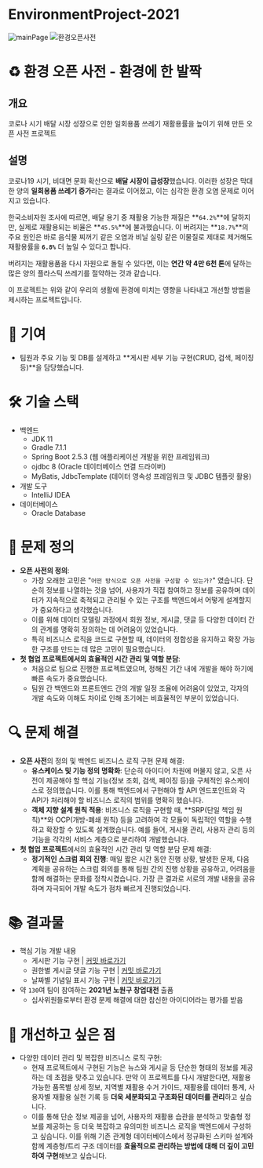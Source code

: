 # EnvironmentProject-2021

![mainPage](https://user-images.githubusercontent.com/77195486/143795081-c80b5989-aeac-45e3-9116-ece03b77d75d.JPG)
![환경오픈사전](https://user-images.githubusercontent.com/77195486/192509222-d1259dae-9e83-41d1-a6b0-bb40e22a4224.png)

# ♻️ 환경 오픈 사전 - 환경에 한 발짝

## 개요

코로나 시기 배달 시장 성장으로 인한 일회용품 쓰레기 재활용률을 높이기 위해 만든 오픈 사전 프로젝트

## 설명

코로나19 시기, 비대면 문화 확산으로 **배달 시장이 급성장**했습니다. 이러한 성장은 막대한 양의 **일회용품 쓰레기 증가**라는 결과로 이어졌고, 이는 심각한 환경 오염 문제로 이어지고 있습니다.

한국소비자원 조사에 따르면, 배달 용기 중 재활용 가능한 재질은 **`64.2%`**에 달하지만, 실제로 재활용되는 비율은 **`45.5%`**에 불과했습니다.
이 버려지는 **`18.7%`**의 주요 원인은 바로 음식물 찌꺼기 같은 오염과 비닐 실링 같은 이물질로 제대로 제거해도 재활용률을 **`6.8%`** 더 높일 수 있다고 합니다.

버려지는 재활용품을 다시 자원으로 돌릴 수 있다면, 이는 **연간 약 4만 6천 톤**에 달하는 많은 양의 플라스틱 쓰레기를 절약하는 것과 같습니다.

이 프로젝트는 위와 같이 우리의 생활에 환경에 미치는 영향을 나타내고 개선할 방법을 제시하는 프로젝트입니다.

# 👥 기여

- 팀원과 주요 기능 및 DB를 설계하고 **게시판 세부 기능 구현(CRUD, 검색, 페이징 등)**을 담당했습니다.

# 🛠️ 기술 스택

- 백엔드
  - JDK 11
  - Gradle 7.1.1
  - Spring Boot 2.5.3 (웹 애플리케이션 개발을 위한 프레임워크)
  - ojdbc 8 (Oracle 데이터베이스 연결 드라이버)
  - MyBatis, JdbcTemplate (데이터 영속성 프레임워크 및 JDBC 템플릿 활용)
- 개발 도구
  - IntelliJ IDEA
- 데이터베이스
  - Oracle Database

# 🎯 문제 정의

- **오픈 사전의 정의**:
  - 가장 오래한 고민은 "`어떤 방식으로 오픈 사전을 구성할 수 있는가?`" 였습니다. 단순히 정보를 나열하는 것을 넘어, 사용자가 직접 참여하고 정보를 공유하며 데이터가 지속적으로 축적되고 관리될 수 있는 구조를 백엔드에서 어떻게 설계할지가 중요하다고 생각했습니다.
  - 이를 위해 데이터 모델링 과정에서 회원 정보, 게시글, 댓글 등 다양한 데이터 간의 관계를 명확히 정의하는 데 어려움이 있었습니다.
  - 특히 비즈니스 로직을 코드로 구현할 때, 데이터의 정합성을 유지하고 확장 가능한 구조를 만드는 데 많은 고민이 필요했습니다.
- **첫 협업 프로젝트에서의 효율적인 시간 관리 및 역할 분담**:
  - 처음으로 팀으로 진행한 프로젝트였으며, 정해진 기간 내에 개발을 해야 하기에 빠른 속도가 중요했습니다.
  - 팀원 간 백엔드와 프론트엔드 간의 개발 일정 조율에 어려움이 있었고, 각자의 개발 속도와 이해도 차이로 인해 초기에는 비효율적인 부분이 있었습니다.

# 🔍 문제 해결

- **오픈 사전**의 정의 및 백엔드 비즈니스 로직 구현 문제 해결:
  - **유스케이스 및 기능 정의 명확화**: 단순히 아이디어 차원에 머물지 않고, 오픈 사전이 제공해야 할 핵심 기능(정보 조회, 검색, 페이징 등)을 구체적인 유스케이스로 정의했습니다. 이를 통해 백엔드에서 구현해야 할 API 엔드포인트와 각 API가 처리해야 할 비즈니스 로직의 범위를 명확히 했습니다.
  - **객체 지향 설계 원칙 적용**: 비즈니스 로직을 구현할 때, **SRP(단일 책임 원칙)**와 OCP(개방-폐쇄 원칙) 등을 고려하여 각 모듈이 독립적인 역할을 수행하고 확장할 수 있도록 설계했습니다. 예를 들어, 게시물 관리, 사용자 관리 등의 기능을 각각의 서비스 계층으로 분리하여 개발했습니다.
- **첫 협업 프로젝트**에서의 효율적인 시간 관리 및 역할 분담 문제 해결:
  - **정기적인 스크럼 회의 진행**: 매일 짧은 시간 동안 진행 상황, 발생한 문제, 다음 계획을 공유하는 스크럼 회의를 통해 팀원 간의 진행 상황을 공유하고, 어려움을 함께 해결하는 문화를 정착시켰습니다. 가장 큰 결과로 서로의 개발 내용을 공유하며 자극되어 개발 속도가 점차 빠르게 진행되었습니다.

# 📚 결과물

- 핵심 기능 개발 내용
  - 게시판 기능 구현 | [커밋 바로가기](https://github.com/2021PassionProject/EnvironmentProject-2021/commit/f1bfd4e23ce928f7f830003e86e0bb100ded87fc)
  - 권한별 게시글 댓글 기능 구현 | [커밋 바로가기](https://github.com/2021PassionProject/EnvironmentProject-2021/commit/a02da7259c1fc68d7f12d1898480eac030ec8a8d)
  - 날짜별 기념일 표시 기능 구현 | [커밋 바로가기](https://github.com/2021PassionProject/EnvironmentProject-2021/commit/31026187068a5b1543cc22fc67328a7f975dee86)
- 약 `130`여 팀이 참여하는 **2021년 노원구 창업대전** 출품
  - 심사위원들로부터 환경 문제 해결에 대한 참신한 아이디어라는 평가를 받음

# 📝 개선하고 싶은 점

- 다양한 데이터 관리 및 복잡한 비즈니스 로직 구현:
  - 현재 프로젝트에서 구현된 기능은 뉴스와 게시글 등 단순한 형태의 정보를 제공하는 데 초점을 맞추고 있습니다. 만약 이 프로젝트를 다시 개발한다면, 재활용 가능한 품목별 상세 정보, 지역별 재활용 수거 가이드, 재활용률 데이터 통계, 사용자별 재활용 실천 기록 등 **더욱 세분화되고 구조화된 데이터를 관리**하고 싶습니다.
  - 이를 통해 단순 정보 제공을 넘어, 사용자의 재활용 습관을 분석하고 맞춤형 정보를 제공하는 등 더욱 복잡하고 유의미한 비즈니스 로직을 백엔드에서 구성하고 싶습니다. 이를 위해 기존 관계형 데이터베이스에서 정규화된 스키마 설계와 함께 계층형/트리 구조 데이터를 **효율적으로 관리하는 방법에 대해 더 깊이 고민하여 구현**해보고 싶습니다.
